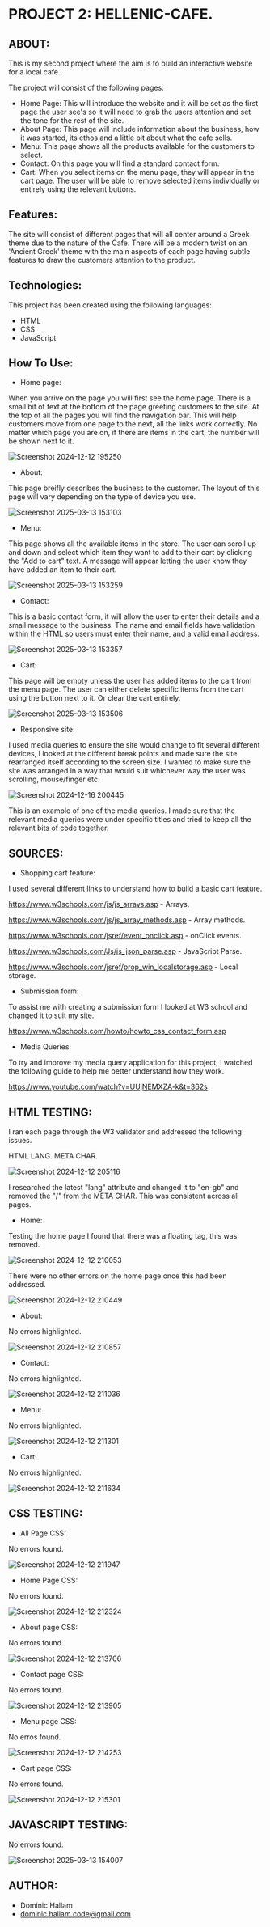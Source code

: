 PROJECT 2: HELLENIC-CAFE.
=========================
ABOUT:
------
This is my second project where the aim is to build an interactive website for a local cafe..

The project will consist of the following pages:
* Home Page: This will introduce the website and it will be set as the first page the user see's so it will need to grab the users attention and set the tone for the rest of the site.
* About Page: This page will include information about the business, how it was started, its ethos and a little bit about what the cafe sells.
* Menu: This page shows all the products available for the customers to select.
* Contact: On this page you will find a standard contact form.
* Cart: When you select items on the menu page, they will appear in the cart page. The user will be able to remove selected items individually or entirely using the relevant buttons.

Features:
---------
The site will consist of different pages that will all center around a Greek theme due to the nature of the Cafe. There will be a modern twist on an 'Ancient Greek' theme with the main aspects of each page having subtle features to draw the customers attention to the product. 

Technologies:
-------------
This project has been created using the following languages:
* HTML
* CSS
* JavaScript

How To Use:
-----------

+ Home page:

When you arrive on the page you will first see the home page. There is a small bit of text at the bottom of the page greeting customers to the site. At the top of all the pages you will find the navigation bar. This will help customers move from one page to the next, all the links work correctly. No matter which page you are on, if there are items in the cart, the number will be shown next to it.

![Screenshot 2024-12-12 195250](https://github.com/user-attachments/assets/8439b7b3-5e08-4a44-95dd-38539713683b)

+ About:

This page breifly describes the business to the customer. The layout of this page will vary depending on the type of device you use. 

![Screenshot 2025-03-13 153103](https://github.com/user-attachments/assets/bdacc227-ce88-432a-866b-d8abb68738fa)

+ Menu:

This page shows all the available items in the store. The user can scroll up and down and select which item they want to add to their cart by clicking the "Add to cart" text. A message will appear letting the user know they have added an item to their cart.

![Screenshot 2025-03-13 153259](https://github.com/user-attachments/assets/1cb109e0-07a0-495b-8f73-cc2abce51e01)

+ Contact:

This is a basic contact form, it will allow the user to enter their details and a small message to the business. The name and email fields have validation within the HTML so users must enter their name, and a valid email address.

![Screenshot 2025-03-13 153357](https://github.com/user-attachments/assets/c79effd9-a78d-404a-844e-7a3ff4aa2c2b)

+ Cart:

This page will be empty unless the user has added items to the cart from the menu page. The user can either delete specific items from the cart using the button next to it. Or clear the cart entirely.

![Screenshot 2025-03-13 153506](https://github.com/user-attachments/assets/1e8abf42-8831-4125-a361-b8902186db15)


+ Responsive site:

I used media queries to ensure the site would change to fit several different devices, I looked at the different break points and made sure the site rearranged itself according to the screen size. I wanted to make sure the site was arranged in a way that would suit whichever way the user was scrolling, mouse/finger etc.

![Screenshot 2024-12-16 200445](https://github.com/user-attachments/assets/6a2275f7-7823-4b48-b8fa-f25a82deea35)

This is an example of one of the media queries. I made sure that the relevant media queries were under specific titles and tried to keep all the relevant bits of code together.

SOURCES:
--------

+ Shopping cart feature:

I used several different links to understand how to build a basic cart feature.

https://www.w3schools.com/js/js_arrays.asp - Arrays.

https://www.w3schools.com/js/js_array_methods.asp - Array methods.

https://www.w3schools.com/jsref/event_onclick.asp - onClick events.

https://www.w3schools.com/Js/js_json_parse.asp - JavaScript Parse.

https://www.w3schools.com/jsref/prop_win_localstorage.asp - Local storage.

+ Submission form:

To assist me with creating a submission form I looked at W3 school and changed it to suit my site.

https://www.w3schools.com/howto/howto_css_contact_form.asp

+ Media Queries:

To try and improve my media query application for this project, I watched the following guide to help me better understand how they work.

https://www.youtube.com/watch?v=UUjNEMXZA-k&t=362s 

HTML TESTING:
--------

I ran each page through the W3 validator and addressed the following issues.

HTML LANG.
META CHAR.

![Screenshot 2024-12-12 205116](https://github.com/user-attachments/assets/f5f8c4fb-9688-4292-bb7c-851f0ae43a4d)

I researched the latest "lang" attribute and changed it to "en-gb" and removed the "/" from the META CHAR. This was consistent across all pages.

+ Home:

Testing the home page I found that there was a floating </div> tag, this was removed.

![Screenshot 2024-12-12 210053](https://github.com/user-attachments/assets/b9f20ac0-fc62-4210-8ba1-e800943fd7f1)

There were no other errors on the home page once this had been addressed.

![Screenshot 2024-12-12 210449](https://github.com/user-attachments/assets/598df4ab-1945-468e-9689-af7bc4ede335)

+ About:

No errors highlighted.

![Screenshot 2024-12-12 210857](https://github.com/user-attachments/assets/9ec33cb8-6c01-40d3-8562-c8cd89558c80)

+ Contact:

No errors highlighted.

![Screenshot 2024-12-12 211036](https://github.com/user-attachments/assets/3eb32c3e-3624-4efb-a2bf-bed206ce1c21)

+ Menu:

No errors highlighted.

![Screenshot 2024-12-12 211301](https://github.com/user-attachments/assets/83e68008-5ccb-43a4-9dd7-96c29a0d2fa9)

+ Cart:

No errors highlighted.

![Screenshot 2024-12-12 211634](https://github.com/user-attachments/assets/a83596ff-a030-4408-9cd3-9d3a40b0e6d6)

CSS TESTING:
------------

+ All Page CSS:

No errors found.

![Screenshot 2024-12-12 211947](https://github.com/user-attachments/assets/9e33501c-8b2c-4a32-990c-dfdbc8e30ba5)

+ Home Page CSS:

No errors found.

![Screenshot 2024-12-12 212324](https://github.com/user-attachments/assets/05818414-d5de-4445-9097-d05f11fadf9d)

+ About page CSS:

No errors found.

![Screenshot 2024-12-12 213706](https://github.com/user-attachments/assets/fd17c552-5734-4244-af64-9918a2b2c851)

+ Contact page CSS:

No errors found.

![Screenshot 2024-12-12 213905](https://github.com/user-attachments/assets/1448ae27-d0de-4223-a4d3-359e414937b8)

+ Menu page CSS:

No erros found.

![Screenshot 2024-12-12 214253](https://github.com/user-attachments/assets/0d8b5aa8-2b71-44d7-bad9-d9fe550bdf5b)

+ Cart page CSS:

No errors found.

![Screenshot 2024-12-12 215301](https://github.com/user-attachments/assets/87b7853f-ba8c-496d-ab07-e23d58eaad44)

JAVASCRIPT TESTING:
-------------------

No errors found.

![Screenshot 2025-03-13 154007](https://github.com/user-attachments/assets/83d8e45b-a9ec-4243-9002-dc0c415a555a)


AUTHOR:
--------

+ Dominic Hallam
+ dominic.hallam.code@gmail.com
